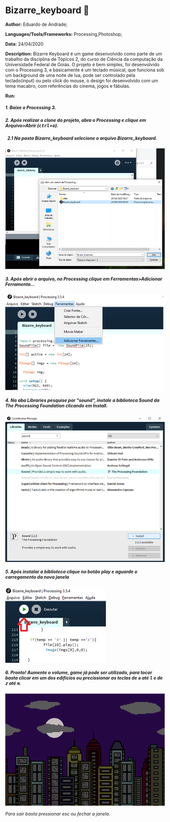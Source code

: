 # Bizarre_keyboard :musical_keyboard:

**Author:** Eduardo de Andrade;

**Languages/Tools/Frameworks:** Processing,Photoshop;

**Data:** 24/04/2020

**Description:**
Bizarre Keyboard é um game desenvolvido como parte de um trabalho da disciplina de Tópicos 2, do curso de Ciência da computação da Universidade Federal de Goiás. O projeto é bem simples, foi desenvolvido com o Processing 3, e básicamente é um teclado músical, que funciona sob um background de uma noite de lua, pode ser controlado pela teclado(input) ou pelo click do mouse, o design foi desenvolvido com um tema macabro, com referências do cinema, jogos e fábulas. 

**Run:**

##### 1. Baixe o Processing 3.
##### 2. Após realizar o clone do projeto, abra o Processing e clique em Arquivo>Abrir (<kbd>ctrl</kbd>+<kbd>o</kbd>).
  ##### &nbsp; 2.1 Na pasta Bizarre_keyboard selecione o arquivo Bizarre_keyboard.
   ![abrir](/images/open.png)
   
##### 3. Após abrir o arquivo, no Processing clique em Ferramentas>Adicionar Ferramenta...   
![Adicionar](/images/add.png)

##### 4. Na aba Libraries pesquise por "sound", instale a biblioteca Sound da The Processing Foundation clicando em Install.
![Install b](/images/sound.png)
##### 5. Após instalar a biblioteca clique no botão play e aguarde o carregamento da nova janela
![Execute](/images/play.png)
##### 6. Pronto! Aumente o volume, game já pode ser utilizado, para tocar basta clicar em um dos edifícios ou precissionar as teclas de <kbd>a</kbd> até <kbd>l</kbd> e de <kbd>z</kbd> até <kbd>m</kbd>.
![Execute](/images/game.gif)

*Para sair basta pressionar esc ou fechar a janela.*
